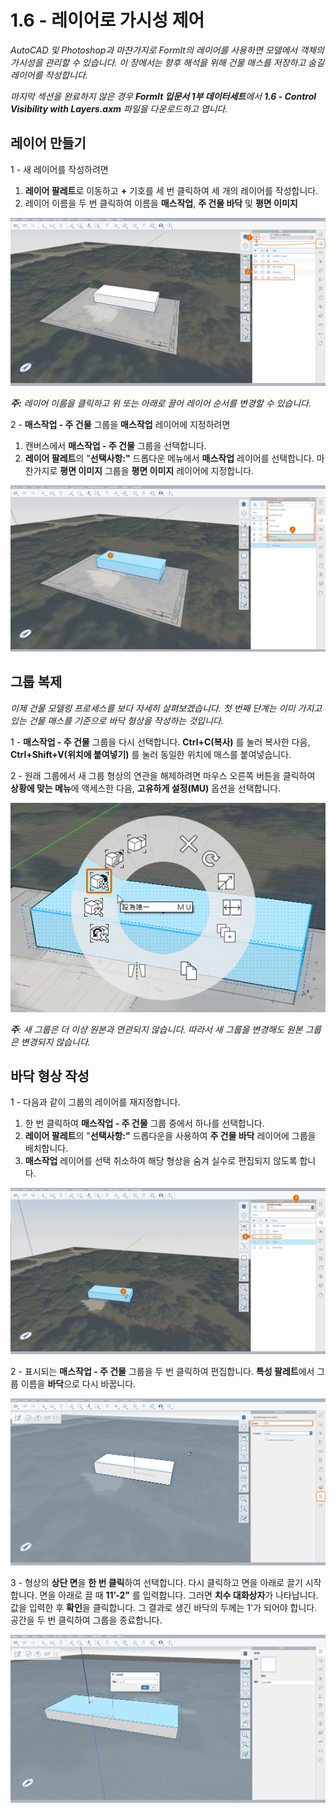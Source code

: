 # 1.6 - 레이어로 가시성 제어

_AutoCAD 및 Photoshop과 마찬가지로 FormIt의 레이어를 사용하면 모델에서 객체의 가시성을 관리할 수 있습니다. 이 장에서는 향후 해석을 위해 건물 매스를 저장하고 숨길 레이어를 작성합니다._

_마지막 섹션을 완료하지 않은 경우_ _**FormIt 입문서 1부 데이터세트**에서_ _**1.6 - Control Visibility with Layers.axm**_ _파일을 다운로드하고 엽니다._

## **레이어 만들기**

1 - 새 레이어를 작성하려면

1. **레이어 팔레트**로 이동하고 **+** 기호를 세 번 클릭하여 세 개의 레이어를 작성합니다.
2. 레이어 이름을 두 번 클릭하여 이름을 **매스작업**, **주 건물 바닥** 및 **평면 이미지**

![](<../../.gitbook/assets/0 (20).png>)

_**주:**_ _레이어 이름을 클릭하고 위 또는 아래로 끌어 레이어 순서를 변경할 수 있습니다._

2 - **매스작업 - 주 건물** 그룹을 **매스작업** 레이어에 지정하려면

1. 캔버스에서 **매스작업 - 주 건물** 그룹을 선택합니다.
2. **레이어 팔레트**의 "**선택사항:"** 드롭다운 메뉴에서 **매스작업** 레이어를 선택합니다. 마찬가지로 **평면 이미지** 그룹을 **평면 이미지** 레이어에 지정합니다.

![](<../../.gitbook/assets/1 (13) (1).png>)

## **그룹 복제**

_이제 건물 모델링 프로세스를 보다 자세히 살펴보겠습니다. 첫 번째 단계는 이미 가지고 있는 건물 매스를 기준으로 바닥 형상을 작성하는 것입니다._

1 - **매스작업 - 주 건물** 그룹을 다시 선택합니다. **Ctrl+C(복사)** 를 눌러 복사한 다음, **Ctrl+Shift+V(위치에 붙여넣기)** 를 눌러 동일한 위치에 매스를 붙여넣습니다.

2 - 원래 그룹에서 새 그룹 형상의 연관을 해제하려면 마우스 오른쪽 버튼을 클릭하여 **상황에 맞는 메뉴**에 액세스한 다음, **고유하게 설정(MU)** 옵션을 선택합니다.

![](<../../.gitbook/assets/2 (18).png>)

_**주**: 새 그룹은 더 이상 원본과 연관되지 않습니다. 따라서 새 그룹을 변경해도 원본 그룹은 변경되지 않습니다._

## **바닥 형상 작성**

1 - 다음과 같이 그룹의 레이어를 재지정합니다.

1. 한 번 클릭하여 **매스작업 - 주 건물** 그룹 중에서 하나를 선택합니다.
2. **레이어 팔레트**의 "**선택사항:"** 드롭다운을 사용하여 **주 건물 바닥** 레이어에 그룹을 배치합니다.
3. **매스작업** 레이어를 선택 취소하여 해당 형상을 숨겨 실수로 편집되지 않도록 합니다.

![](<../../.gitbook/assets/3 (18) (1).png>)

2 - 표시되는 **매스작업 - 주 건물** 그룹을 두 번 클릭하여 편집합니다. **특성 팔레트**에서 그룹 이름을 **바닥**으로 다시 바꿉니다.

![](<../../.gitbook/assets/4 (12) (1).png>)

3 - 형상의 **상단 면**을 **한 번 클릭**하여 선택합니다. 다시 클릭하고 면을 아래로 끌기 시작합니다. 면을 아래로 끌 때 **11’-2"** 를 입력합니다. 그러면 **치수 대화상자**가 나타납니다. 값을 입력한 후 **확인**을 클릭합니다. 그 결과로 생긴 바닥의 두께는 1'가 되어야 합니다. 공간을 두 번 클릭하여 그룹을 종료합니다.

![](<../../.gitbook/assets/5 (10).png>)
